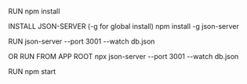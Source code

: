 RUN
npm install

INSTALL JSON-SERVER (-g for global install)
npm install -g json-server

RUN
json-server --port 3001 --watch db.json

OR RUN FROM APP ROOT
npx json-server --port 3001 --watch db.json

RUN
npm start
